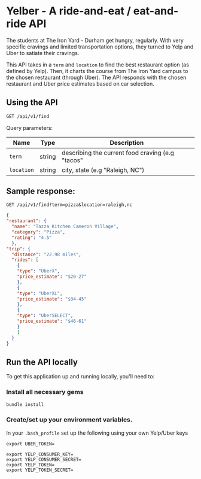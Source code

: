 # Yelber - A ride-and-eat / eat-and-ride API

The students at The Iron Yard - Durham get hungry, regularly. With very specific cravings and limited transportation options, they turned to Yelp and Uber to satiate their cravings.

This API takes in a `term` and `location` to find the best restaurant option (as defined by Yelp). Then, it charts the course from The Iron Yard campus to the chosen restaurant (through Uber). The API responds with the chosen restaurant and Uber price estimates based on car selection.

## Using the API

```bash
GET /api/v1/find
```

Query parameters:

| Name            | Type          | Description                          |
| -------------   | ------------- | -------------                        |
| `term`          | string        | describing the current food craving (e.g "tacos"  |
| `location`      | string        | city, state (e.g "Raleigh, NC")        |


## Sample response:

`GET /api/v1/find?term=pizza&location=raleigh,nc`
```json
{
"restaurant": {
  "name": "Tazza Kitchen Cameron Village",
  "category": "Pizza",
  "rating": "4.5"
  },
"trip": {
  "distance": "22.98 miles",
  "rides": [
    {
    "type": "UberX",
    "price_estimate": "$20-27"
    },
    {
    "type": "UberXL",
    "price_estimate": "$34-45"
    },
    {
    "type": "UberSELECT",
    "price_estimate": "$46-61"
    }
    ]
  }
}
```

## Run the API locally

To get this application up and running locally, you'll need to:

### Install all necessary gems
```bash
bundle install
```

### Create/set up your environment variables.
In your `.bash_profile` set up the following using your own Yelp/Uber keys
```
export UBER_TOKEN=

export YELP_CONSUMER_KEY=
export YELP_CONSUMER_SECRET=
export YELP_TOKEN=
export YELP_TOKEN_SECRET=
```
